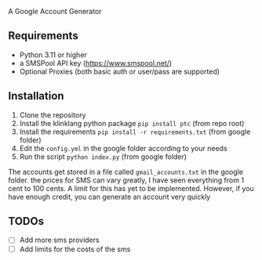 A Google Account Generator

## Requirements
- Python 3.11 or higher
- a SMSPool API key (https://www.smspool.net/)
- Optional Proxies (both basic auth or user/pass are supported)

## Installation
1. Clone the repository
2. Install the klinklang python package `pip install ptc` (from repo root)
3. Install the requirements `pip install -r requirements.txt` (from google folder)
4. Edit the `config.yml` in the google folder according to your needs
5. Run the script `python index.py` (from google folder)

The accounts get stored in a file called `gmail_accounts.txt` in the google folder.
the prices for SMS can vary greatly, I have seen everything from 1 cent to 100 cents. A limit for this has yet to be implemented. However, if you have enough credit, you can generate an account very quickly

## TODOs
- [ ] Add more sms providers
- [ ] Add limits for the costs of the sms